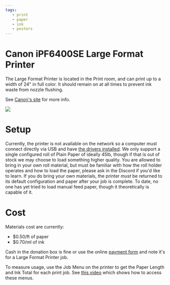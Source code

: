 ```yaml
---
tags:
   - print
   - paper
   - ink
   - posters
---
```

# Canon iPF6400SE Large Format Printer

The Large Format Printer is located in the Print room, and can print up to a width of 24" in full color. It should remain on at all times to prevent ink waste from nozzle flushing.

See [Canon's site](https://www.usa.canon.com/support/p/imageprograf-ipf6400) for more info.


![ ](large.format.printer.png)

# Setup

Currently, the printer is not available on the network so a computer must connect directly via USB and have [the drivers installed](https://www.usa.canon.com/support/p/imageprograf-ipf6400).  We only support a single configured roll of Plain Paper of ideally 45lb, though if that is out of stock we may choose to load something higher quality.  You are allowed to bring in your own roll material, but must be familiar with how the roll holder operates and how to load the paper, please ask in the Discord if you'd like to learn. If you do bring your own materials, the printer *must* be returned to its default configuration and paper after your job is complete.  To date, no one has yet tried to load manual feed paper, though it theoretically is capable of it.

# Cost

Materials cost are currently:

* $0.50/ft of paper
* $0.70/ml of ink

Cash in the donation box is fine or use the online [payment form](https://synshop.org/payment) and note it's for a Large Format Printer job.

To measure usage, use the Job Menu on the printer to get the Paper Length and Ink Total for each print job. See [this video](Canon.iPF6400SE.usage.howto.mp4) which shows how to access these menus.
